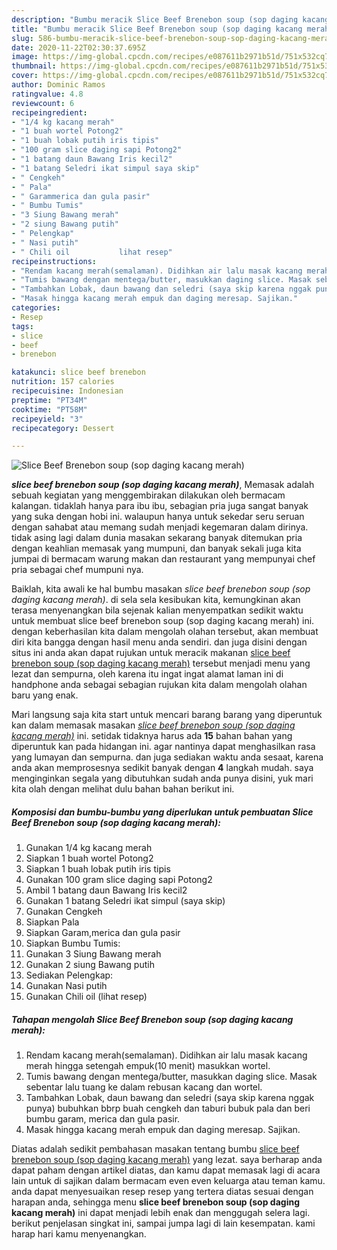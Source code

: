 ```yaml
---
description: "Bumbu meracik Slice Beef Brenebon soup (sop daging kacang merah) yang Sempurna"
title: "Bumbu meracik Slice Beef Brenebon soup (sop daging kacang merah) yang Sempurna"
slug: 586-bumbu-meracik-slice-beef-brenebon-soup-sop-daging-kacang-merah-yang-sempurna
date: 2020-11-22T02:30:37.695Z
image: https://img-global.cpcdn.com/recipes/e087611b2971b51d/751x532cq70/slice-beef-brenebon-soup-sop-daging-kacang-merah-foto-resep-utama.jpg
thumbnail: https://img-global.cpcdn.com/recipes/e087611b2971b51d/751x532cq70/slice-beef-brenebon-soup-sop-daging-kacang-merah-foto-resep-utama.jpg
cover: https://img-global.cpcdn.com/recipes/e087611b2971b51d/751x532cq70/slice-beef-brenebon-soup-sop-daging-kacang-merah-foto-resep-utama.jpg
author: Dominic Ramos
ratingvalue: 4.8
reviewcount: 6
recipeingredient:
- "1/4 kg kacang merah"
- "1 buah wortel Potong2"
- "1 buah lobak putih iris tipis"
- "100 gram slice daging sapi Potong2"
- "1 batang daun Bawang Iris kecil2"
- "1 batang Seledri ikat simpul saya skip"
- " Cengkeh"
- " Pala"
- " Garammerica dan gula pasir"
- " Bumbu Tumis"
- "3 Siung Bawang merah"
- "2 siung Bawang putih"
- " Pelengkap"
- " Nasi putih"
- " Chili oil           lihat resep"
recipeinstructions:
- "Rendam kacang merah(semalaman). Didihkan air lalu masak kacang merah hingga setengah empuk(10 menit) masukkan wortel."
- "Tumis bawang dengan mentega/butter, masukkan daging slice. Masak sebentar lalu tuang ke dalam rebusan kacang dan wortel."
- "Tambahkan Lobak, daun bawang dan seledri (saya skip karena nggak punya) bubuhkan bbrp buah cengkeh dan taburi bubuk pala dan beri bumbu garam, merica dan gula pasir."
- "Masak hingga kacang merah empuk dan daging meresap. Sajikan."
categories:
- Resep
tags:
- slice
- beef
- brenebon

katakunci: slice beef brenebon 
nutrition: 157 calories
recipecuisine: Indonesian
preptime: "PT34M"
cooktime: "PT58M"
recipeyield: "3"
recipecategory: Dessert

---
```



![Slice Beef Brenebon soup (sop daging kacang merah)](https://img-global.cpcdn.com/recipes/e087611b2971b51d/751x532cq70/slice-beef-brenebon-soup-sop-daging-kacang-merah-foto-resep-utama.jpg)

<b><i>slice beef brenebon soup (sop daging kacang merah)</i></b>, Memasak adalah sebuah kegiatan yang menggembirakan dilakukan oleh bermacam kalangan. tidaklah hanya para ibu ibu, sebagian pria juga sangat banyak yang suka dengan hobi ini. walaupun hanya untuk sekedar seru seruan dengan sahabat atau memang sudah menjadi kegemaran dalam dirinya. tidak asing lagi dalam dunia masakan sekarang banyak ditemukan pria dengan keahlian memasak yang mumpuni, dan banyak sekali juga kita jumpai di bermacam warung makan dan restaurant yang mempunyai chef pria sebagai chef mumpuni nya.

Baiklah, kita awali ke hal bumbu masakan <i>slice beef brenebon soup (sop daging kacang merah)</i>. di sela sela kesibukan kita, kemungkinan akan terasa menyenangkan bila sejenak kalian menyempatkan sedikit waktu untuk membuat slice beef brenebon soup (sop daging kacang merah) ini. dengan keberhasilan kita dalam mengolah olahan tersebut, akan membuat diri kita bangga dengan hasil menu anda sendiri. dan juga disini dengan situs ini anda akan dapat rujukan untuk meracik makanan <u>slice beef brenebon soup (sop daging kacang merah)</u> tersebut menjadi menu yang lezat dan sempurna, oleh karena itu ingat ingat alamat laman ini di handphone anda sebagai sebagian rujukan kita dalam mengolah olahan baru yang enak.




Mari langsung saja kita start untuk mencari barang barang yang diperuntuk kan dalam memasak masakan <u><i>slice beef brenebon soup (sop daging kacang merah)</i></u> ini. setidak tidaknya harus ada <b>15</b> bahan bahan yang diperuntuk kan pada hidangan ini. agar nantinya dapat menghasilkan rasa yang lumayan dan sempurna. dan juga sediakan waktu anda sesaat, karena anda akan memprosesnya sedikit banyak dengan <b>4</b> langkah mudah. saya menginginkan segala yang dibutuhkan sudah anda punya disini, yuk mari kita olah dengan melihat dulu bahan bahan berikut ini.

<!--inarticleads1-->

##### Komposisi dan bumbu-bumbu yang diperlukan untuk pembuatan Slice Beef Brenebon soup (sop daging kacang merah):

1. Gunakan 1/4 kg kacang merah
1. Siapkan 1 buah wortel Potong2
1. Siapkan 1 buah lobak putih iris tipis
1. Gunakan 100 gram slice daging sapi Potong2
1. Ambil 1 batang daun Bawang Iris kecil2
1. Gunakan 1 batang Seledri ikat simpul (saya skip)
1. Gunakan  Cengkeh
1. Siapkan  Pala
1. Siapkan  Garam,merica dan gula pasir
1. Siapkan  Bumbu Tumis:
1. Gunakan 3 Siung Bawang merah
1. Gunakan 2 siung Bawang putih
1. Sediakan  Pelengkap:
1. Gunakan  Nasi putih
1. Gunakan  Chili oil           (lihat resep)




<!--inarticleads2-->

##### Tahapan mengolah Slice Beef Brenebon soup (sop daging kacang merah):

1. Rendam kacang merah(semalaman). Didihkan air lalu masak kacang merah hingga setengah empuk(10 menit) masukkan wortel.
1. Tumis bawang dengan mentega/butter, masukkan daging slice. Masak sebentar lalu tuang ke dalam rebusan kacang dan wortel.
1. Tambahkan Lobak, daun bawang dan seledri (saya skip karena nggak punya) bubuhkan bbrp buah cengkeh dan taburi bubuk pala dan beri bumbu garam, merica dan gula pasir.
1. Masak hingga kacang merah empuk dan daging meresap. Sajikan.




Diatas adalah sedikit pembahasan masakan tentang bumbu <u>slice beef brenebon soup (sop daging kacang merah)</u> yang lezat. saya berharap anda dapat paham dengan artikel diatas, dan kamu dapat memasak lagi di acara lain untuk di sajikan dalam bermacam even even keluarga atau teman kamu. anda dapat menyesuaikan resep resep yang tertera diatas sesuai dengan harapan anda, sehingga menu <b>slice beef brenebon soup (sop daging kacang merah)</b> ini dapat menjadi lebih enak dan menggugah selera lagi. berikut penjelasan singkat ini, sampai jumpa lagi di lain kesempatan. kami harap hari kamu menyenangkan.
